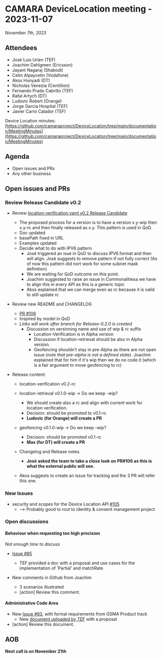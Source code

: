# CAMARA DeviceLocation meeting - 2023-11-07

*November 7th, 2023*

## Attendees

- José Luis Urien (TEF)
- Joachim Dahlgreen (Ericsson)
- Jayant Nagaraj (Shabodi)
- Cetin Alpaycetin (Vodafone)
- Akos Hunyadi (DT)
- Nicholas Venezia (Centillion)
- Fernando Prado Cabrillo (TEF)
- Rafal Artych (DT)
- Ludovic Robert (Orange)
- Jorge Garcia Hospital (TEF)
- Javier Carro Calador (TEF)

Device Location minutes: [https://github.com/camaraproject/DeviceLocation/tree/main/documentation/MeetingMinutes](https://github.com/camaraproject/DeviceLocation/tree/main/documentation/MeetingMinutes)

## Agenda

* Open issues and PRs
* Any other business
  
## Open issues and PRs

### Review Release Candidate v0.2

* Review [location-verification.yaml v0.2 Release Candidate](https://github.com/camaraproject/DeviceLocation/pull/104)
  - The proposed process for a version is to have a version x.y-wip then x.y-rc and then finally released as x.y. This pattern is used in QoD.
  - Doc updated
  - basePath fixed in URL
  - Examples updated
  - Decide what to do with IPV6 pattern
    - José triggered an isue in QoD to discuss IPV6 format and then will align. José suggests to remove pattern if not fully correct (As of now this pattern did nort work for some subnet mask definition)
    - We are waiting for QoD outcome on this point.
    - Joachim suggested to raise an issue in Commonalitiesa we have to align this in every API as this is a generic topic
    - Akos explained that we can merge even as rc because it is valid to still update rc

* Review new README and CHANGELOG
  - [PR #106](https://github.com/camaraproject/DeviceLocation/pull/106)
  - Inspired by model in QoD
  - *Links will work after branch for Release-0.2.0 is created* 
    - Discussion on versinning name and use of wip & rc suffix
      - Location-Verification is in Alpha version
      - Discussion if location-retrieval should be also in Alpha version.
      - Geofencing shouldn't stay in pre-Alpha as there are not open issue (_note that pre-alpha is not a defined state_). Joachim explained that for him if it's wip then we do no code it (which is a fair argument to move geofencing to rc)

* Release content:
  - location-verification v0.2-rc
  - location-retrieval v0.1.0-wip -> Do we keep -wip?
    - We should create also a rc and align with current work for location verification.
    - Decision: should be promoted to v0.1-rc
    - **Ludovic (for Orange) will create a PR**
  - geofencing v0.1.0-wip -> Do we keep -wip?
    - Decision: should be promoted v0.1-rc
    - **Max (for DT) will create a PR**
  - Changelog and Release notes.
    - **José asked the team to take a close look on PR#106 as this is what the external public will see.**

  - Akos suggests to create an issue for tracking and the 3 PR will refer this one.

### New Issues

* security and scopes for the Device Location API [#105](https://github.com/camaraproject/DeviceLocation/issues/105) 
  * --> Probably good to rout to identity & consent management project

### Open discussions

#### Behaviour when requesting too high precision

_Not enough time to discuss_

* [Issue #85](https://github.com/camaraproject/DeviceLocation/issues/85)
  - TEF provided a doc with a proposal and use cases for the implementation of 'Partial' and matchRate

* New comments in Github from Joachim
  * 3 scenarios illustrated
  * [action] Review this comment.

#### Administrative Code Area

* New [Issue #83](https://github.com/camaraproject/DeviceLocation/issues/83), with formal requirements from GSMA Product track
  - New [document uploaded by TEF](https://github.com/camaraproject/DeviceLocation/files/12856149/AdminCode.Proposal.-.Draft_20230926.docx) with a proposal
* [action] Review this document.

## AOB


<p>

**Next call is on November 21th**
